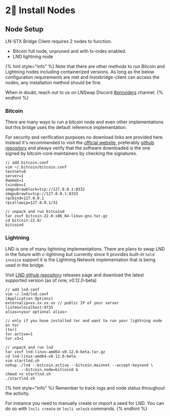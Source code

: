 # 2⃣ Install Nodes

## Node Setup

LN-STX Bridge Client requires 2 nodes to function.&#x20;

* Bitcoin full node, unpruned and with tx-index enabled.
* LND lightning node

{% hint style="info" %}
Note that there are other methods to run Bitcoin and Lightning nodes including containerized versions. As long as the below configuration requirements are met and lnstxbridge-client can access the nodes, any installation method should be fine.

When in doubt, reach out to us on LNSwap Discord [#providers](https://discord.gg/zU2wwPjSXe) channel.
{% endhint %}

### Bitcoin

There are many ways to run a bitcoin node and even other implementations but this bridge uses the default reference implementation.

For security and verification purposes no download links are provided here. Instead it's recommended to visit the [official website](https://bitcoincore.org/en/download/), preferably [github repository](https://github.com/bitcoin/bitcoin) and always verify that the software downloaded is the one signed by bitcoin-core maintainers by checking the signatures.

```
// add bitcoin.conf
vim ~/.bitcoin/bitcoin.conf
testnet=0
server=1
daemon=1
txindex=1
zmqpubrawblock=tcp://127.0.0.1:8332
zmqpubrawtx=tcp://127.0.0.1:8333
rpcbind=127.0.0.1
rpcallowip=127.0.0.1/32

// unpack and run bitcoind
tar zxvf bitcoin-22.0-x86_64-linux-gnu.tar.gz
cd bitcoin-22.0/
bitcoind 
```

### Lightning

LND is one of many lightning implementations. There are plans to swap LND in the future with c-lightning but currently since it provides built-in `hold invoice` support it is the Lightning Network implementation that is being used in the bridge.

Visit [LND github repository](https://github.com/lightningnetwork/lnd/releases) releases page and download the latest supported version (as of now, v0.12.0-beta)

```
// add lnd.conf
vim ~/.lnd/lnd.conf
[Application Options]
externalip=xx.xx.xx.xx // public IP of your server
listen=localhost:9735
alias=<your optional alias>

// only if you have installed tor and want to run your lightning node on tor
[tor] 
tor.active=1
tor.v3=1

// unpack and run lnd
tar zxvf lnd-linux-amd64-v0.12.0-beta.tar.gz
cd lnd-linux-amd64-v0.12.0-beta
vim startlnd.sh
nohup ./lnd --bitcoin.active --bitcoin.mainnet --accept-keysend \
       --bitcoin.node=bitcoind &
chmod +x startlnd.sh
./startlnd.sh
```

{% hint style="info" %}
Remember to track logs and node status throughout the activity.

For instance you need to manually create or import a seed for LND. You can do so with `lncli create` or `lncli unlock` commands.
{% endhint %}
